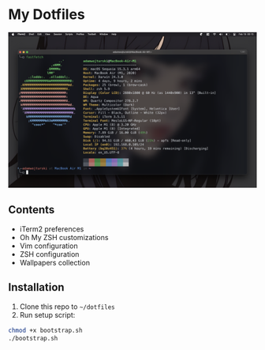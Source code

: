 # My Dotfiles

<div align="center">
  <img src="./screenshots/desktop.png" width="800">
</div>

## Contents

- iTerm2 preferences
- Oh My ZSH customizations
- Vim configuration
- ZSH configuration
- Wallpapers collection

## Installation

1. Clone this repo to `~/dotfiles`
2. Run setup script:
```bash
chmod +x bootstrap.sh
./bootstrap.sh